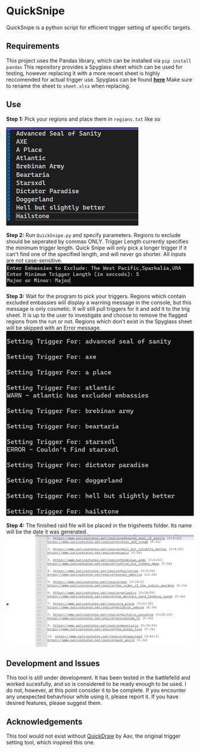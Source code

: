 # QuickSnipe
QuickSnipe is a python script for efficient trigger setting of specific targets.

## Requirements
This project uses the Pandas library, which can be installed via
`pip install pandas`
This repository provides a Spyglass sheet which can be used for testing, however replacing it with a more recent sheet is highly reccomended for actual trigger use.
Spyglass can be found **[here](https://github.com/Derpseh/Spyglass)**
Make sure to rename the sheet to `sheet.xlsx` when replacing.

## Use
**Step 1:** Pick your regions and place them in `regions.txt` like so

![Step 1](Screenshots/Screen1.png)

**Step 2:** Run `QuickSnipe.py` and specify parameters. Regions to exclude should be seperated by commas ONLY. Trigger Length currently specifies the minimum trigger length. Quick Snipe will only pick a longer trigger if it can't find one of the specified length, and will never go shorter. All inputs are not case-sensitive.
![Step 1](Screenshots/Screen2.png)

**Step 3:** Wait for the program to pick your triggers. Regions which contain excluded embassies will display a warning message in the console, but this message is only cosmetic. It will still pull triggers for it and add it to the trig sheet. It is up to the user to investigate and choose to remove the flagged regions from the run or not. Regions which don't exist in the Spyglass sheet will be skipped with an Error message.
![Step 1](Screenshots/Screen3.png)

**Step 4:** The finished raid file will be placed in the trigsheets folder. Its name will be the date it was generated.
![Step 1](Screenshots/Screen4.png)

## Development and Issues
This tool is still under development. It has been tested in the battlefeild and worked sucesfully, and so is considered to be ready enough to be used. I do not, however, at this point consider it to be complete.
If you encounter any unexpected behavhiour while using it, please report it. If you have desired features, please suggest them.

## Acknowledgements

This tool would not exist without [QuickDraw](https://github.com/AavHRF/Quickdraw) by Aav, the original trigger setting tool, which inspired this one.
